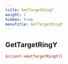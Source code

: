 ```yaml
---
title: GetTargetRingY
weight: 1
hidden: true
menuTitle: GetTargetRingY
---
```

## GetTargetRingY
```perl
$client->GetTargetRingY()
```